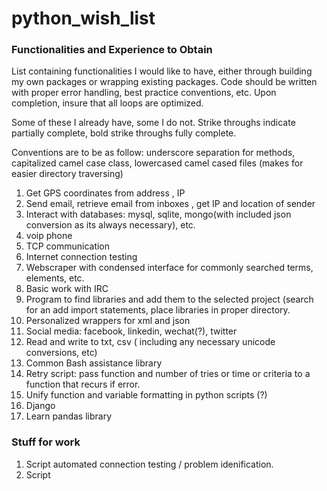 # python_wish_list

### Functionalities and Experience to Obtain

List containing functionalities I would like to have, either through building my own packages or wrapping existing packages.  Code should be written with proper error handling, best practice conventions, etc.  Upon completion, insure that all loops are optimized.

Some of these I already have, some I do not.  Strike throughs indicate partially complete, bold strike throughs fully complete.

Conventions are to be as follow:  underscore separation for methods, capitalized camel case class, lowercased camel cased files (makes for easier directory traversing)

1. Get GPS coordinates from address , IP
2. Send email, retrieve email from inboxes , get IP and location of sender
3. Interact with databases: mysql, sqlite, mongo(with included json conversion as its always necessary), etc.
4. voip phone
5. TCP communication
6. Internet connection testing
7. Webscraper with condensed interface for commonly searched terms, elements, etc.
8. Basic work with IRC
9. Program to find libraries and add them to the selected project (search for an add import statements, place libraries in proper directory.
10. Personalized wrappers for xml and json
11. Social media: facebook, linkedin, wechat(?), twitter
12. Read and write to txt, csv ( including any necessary unicode conversions, etc)
13. Common Bash assistance library
14. Retry script:  pass function and number of tries or time or criteria to a function that recurs if error.
15. Unify function and variable formatting in python scripts (?)
16. Django
17. Learn pandas library


### Stuff for work

1. Script automated connection testing / problem idenification.
2. Script
